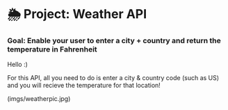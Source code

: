# 🌦 Project: Weather API

### Goal: Enable your user to enter a city + country and return the temperature in Fahrenheit



Hello :)

For this API, all you need to do is enter a city & country code (such as US) and you will recieve the temperature for that location! 

(imgs/weatherpic.jpg)


